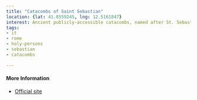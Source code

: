 ```yaml
---
title: "Catacombs of Saint Sebastian"
location: {lat: 41.8559245, lng: 12.5161847}
interest: Ancient publicly-accessible catacombs, named after St. Sebastian, who was buried here.
tags:
- it
- rome
- holy-persons
- sebastian
- catacombs

---
```



#### More Information

* [Official site](http://www.catacombe.org/)





